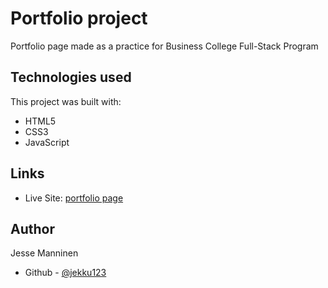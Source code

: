 # Portfolio project

Portfolio page made as a practice for Business College Full-Stack Program

## Technologies used

This project was built with:

- HTML5
- CSS3
- JavaScript

## Links

- Live Site: [portfolio page](https://public.bc.fi/s2300101/Portfolio)

## Author

Jesse Manninen

- Github - [@jekku123](https://github.com/jekku123)
